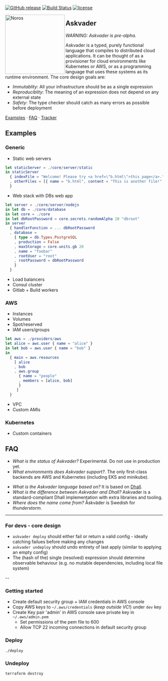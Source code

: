 [![GitHub release](https://img.shields.io/github/release/haskell/ghcup.svg)](https://github.com/haskell/ghcup/releases)
[![Build Status](https://travis-ci.org/haskell/ghcup.svg?branch=master)](https://travis-ci.org/haskell/ghcup)
[![license](https://img.shields.io/github/license/haskell/ghcup.svg)](COPYING.md)

<img alt="Noros" src="https://dl.dropboxusercontent.com/s/xrw0wxu7imjsvgt/askvader_sm.png" width="190" align="left">

## Askvader

*WARNING: Askvader is pre-alpha*.

Askvader is a typed, purely functional language that compiles to distributed cloud applications. It can be thought of as a provisioner for cloud environments like Kubernetes or AWS, or as a programming language that uses these systems as its runtime environment. The core design goals are:

- *Immutablity*: All your infrastructure should be as a single expression
- *Reproduciblity*: The meaning of an expression does not depend on any external state
- *Safety*: The type checker should catch as many errors as possible before deployment

[Examples](#examples) · [FAQ](#faq) · [Tracker](https://github.com/askvader/askvader/issues)

## Examples

### Generic
- Static web servers

```elm
let staticServer = ./core/server/static
in staticServer 
  { indexFile = "Welcome! Please try <a href=\"b.html\">this page</a>."
  , otherFiles = [{ name = "b.html", content = "This is another file!" }] 
  }
```
- Web stack with DBs web app
```elm
let server = ./core/server/nodejs
in let db = ./core/database
in let core = ./core
in let dbRootPassword = core.secrets.randomAlpha 20 "dbroot"
in server 
  { handlerFunction = ... dbRootPassword
  , database =
    { type = db.Types.PostgreSQL
    , production = False
    , maxStorage = core.units.gb 20
    , name = "foobar"
    , rootUser = "root"
    , rootPassword = dbRootPassword
    }
  }
```
- Load balancers
- Consul cluster
- Gitlab + Build workers
### AWS
- Instances
- Volumes
- Spot/reserved
- IAM users/groups
```elm
let aws = ./providers/aws
let alice = aws.user { name = "alice" }
in let bob = aws.user { name = "bob" }
in
  { main = aws.resources
    [ alice
    , bob
    , aws.group
      { name = "people"
      , members = [alice, bob]
      }
     ]
  } 
```
- VPC
- Custom AMIs
### Kubernetes
- Custom containers

## FAQ
- *What is the status of Askvader?* Experimental. Do not use in production yet.
- *What environments does Askvader support?*. The only first-class backends are AWS and Kubernetes (including EKS and minikube).
<!--
- *How does Askvader relate to Nix/NixOS?* Askvader can provision NixOS machines with configurations written in the Nix language or the Askvader language.
- *How does Askvader relate to Terraform?* Askvader includes libraries for generating HCL understood by Terraform. This is used as a backend for the AWS/Kubernetes functionality.
- *How does Askvader relate to Docker/Packer?* Askvader can generate containers using Docker or Packer as a backend. 
- *How does Askvader relate to Kubernetes?* Askvader can provision Kubernetes clusters.
- *How does Askvader relate to Helm?* Askvader does not include first-class support for Helm, and is best thought of as an alternative to it.
- *How does Askvader relate to Ansible/Puppet/Salt etc?* Askvader does not include first-class support for these tools, and is best thought of as an alternative to them.
-->
- *What is the Askvader language based on?* It is based on [Dhall]().
- *What is the difference between Askvader and Dhall?* Askvader is a standard-compliant Dhall implementation with extra libraries and tooling.
- *Where does the name come from?* Åskväder is Swedish for *thunderstorm*.

---
### For devs - core design
- `askvader deploy` should either fail or return a valid config - ideally catching failues before making any changes
- `askvader undeploy` should undo entirety of last apply (similar to applying an empty config)
- The (hash of the) single (resolved) expression should determine observable behaviour (e.g. no mutable dependencies, including local file system)

--

### Getting started

- Create default security group + IAM credentials in AWS console
- Copy AWS keys to `~/.aws/credentials` (*keep outside VC!*) under `dev` key
- Create Key pair 'admin' in AWS console save private key in `~/.aws/admin.pem`
  - Set permissions of the pem file to 600
  - Allow TCP 22 incoming connections in default security group

### Deploy

    ./deploy

### Undeploy

    terraform destroy
